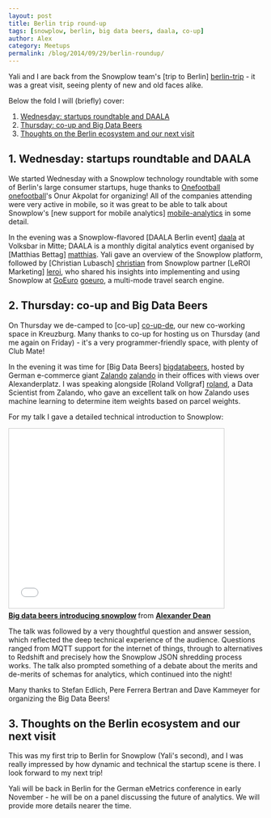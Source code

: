 ```yaml
---
layout: post
title: Berlin trip round-up
tags: [snowplow, berlin, big data beers, daala, co-up]
author: Alex
category: Meetups
permalink: /blog/2014/09/29/berlin-roundup/
---
```


Yali and I are back from the Snowplow team's [trip to Berlin] [berlin-trip] - it was a great visit, seeing plenty of new and old faces alike.

Below the fold I will (briefly) cover:

1. [Wednesday: startups roundtable and DAALA](/blog/2014/09/29/berlin-trip-roundup/#daala)
2. [Thursday: co-up and Big Data Beers](/blog/2014/09/29/berlin-trip-roundup/#big-data-beers)
3. [Thoughts on the Berlin ecosystem and our next visit](/blog/2014/09/29/berlin-trip-roundup/#thoughts)

<!--more-->

<h2><a name="daala">1. Wednesday: startups roundtable and DAALA</a></h2>

We started Wednesday with a Snowplow technology roundtable with some of Berlin's large consumer startups, huge thanks to [Onefootball] [onefootball]'s Onur Akpolat for organizing! All of the companies attending were very active in mobile, so it was great to be able to talk about Snowplow's [new support for mobile analytics] [mobile-analytics] in some detail.

In the evening was a Snowplow-flavored [DAALA Berlin event] [daala] at Volksbar in Mitte; DAALA is a monthly digital analytics event organised by [Matthias Bettag] [matthias]. Yali gave an overview of the Snowplow platform, followed by [Christian Lubasch] [christian] from Snowplow partner [LeROI Marketing] [leroi], who shared his insights into implementing and using Snowplow at [GoEuro] [goeuro], a multi-mode travel search engine.

<h2><a name="big-data-beers">2. Thursday: co-up and Big Data Beers</a></h2>

On Thursday we de-camped to [co-up] [co-up-de], our new co-working space in Kreuzburg. Many thanks to co-up for hosting us on Thursday (and me again on Friday) - it's a very programmer-friendly space, with plenty of Club Mate!

In the evening it was time for [Big Data Beers] [bigdatabeers], hosted by German e-commerce giant [Zalando] [zalando] in their offices with views over Alexanderplatz. I was speaking alongside [Roland Vollgraf] [roland], a Data Scientist from Zalando, who gave an excellent talk on how Zalando uses machine learning to determine item weights based on parcel weights.

For my talk I gave a detailed technical introduction to Snowplow:

<div class="iframe-container">
    <iframe src="//www.slideshare.net/slideshow/embed_code/39644127" width="425" height="355" frameborder="0" marginwidth="0" marginheight="0" scrolling="no" style="border:1px solid #CCC; border-width:1px; margin-bottom:5px; max-width: 100%;" allowfullscreen>     </iframe>
</div> <div style="margin-bottom:5px"> <strong> <a href="//www.slideshare.net/alexanderdean/big-data-beers-introducing-snowplow" title="Big Data Beers - Introducing Snowplow" target="_blank">Big data beers introducing snowplow</a> </strong> from <strong><a href="//www.slideshare.net/alexanderdean" target="_blank">Alexander Dean</a></strong> </div>

The talk was followed by a very thoughtful question and answer session, which reflected the deep technical experience of the audience. Questions ranged from MQTT support for the internet of things, through to alternatives to Redshift and precisely how the Snowplow JSON shredding process works. The talk also prompted something of a debate about the merits and de-merits of schemas for analytics, which continued into the night!

Many thanks to Stefan Edlich, Pere Ferrera Bertran and Dave Kammeyer for organizing the Big Data Beers!

<h2><a name="thoughts">3. Thoughts on the Berlin ecosystem and our next visit</a></h2>

This was my first trip to Berlin for Snowplow (Yali's second), and I was really impressed by how dynamic and technical the startup scene is there. I look forward to my next trip!

Yali will be back in Berlin for the German eMetrics conference in early November - he will be on a panel discussing the future of analytics. We will provide more details nearer the time.

[berlin-trip]: /blog/2014/09/23/snowplow-team-in-berlin-september-2014
[mobile-analytics]: /blog/2014/09/18/snowplow-0.9.8-released-for-mobile-analytics

[onefootball]: http://www.onefootball.com/
[zalando]: http://zalando.com/
[goeuro]: http://www.goeuro.com/
[co-up-de]: http://co-up.de/

[daala]: https://www.eventbrite.de/e/daala-berlin-mittwoch-24-september-volksbar-berlin-mit-snowplow-tickets-12045557587
[matthias]: https://twitter.com/MatthiasBettag
[bigdatabeers]: http://www.meetup.com/Big-Data-Beers/events/197913122/
[roland]: http://de.linkedin.com/pub/roland-vollgraf/78/715/b90
[leroi]: http://www.leroi-marketing.de/
[christian]: http://de.linkedin.com/in/lubasch/en
